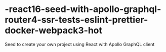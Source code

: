 # -react16-seed-with-apollo-graphql-router4-ssr-tests-eslint-prettier-docker-webpack3-hot
Seed to create your own project using React with Apollo GraphQL client
